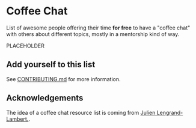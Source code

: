 # Coffee Chat

List of awesome people offering their time **for free** to have a "coffee chat" with others about different topics, mostly in a mentorship kind of way.

PLACEHOLDER

## Add yourself to this list

See [CONTRIBUTING.md](CONTRIBUTING.ms) for more information.

## Acknowledgements

The idea of a coffee chat resource list is coming from [Julien Lengrand-Lambert.](https://www.linkedin.com/in/julienlengrand/).
